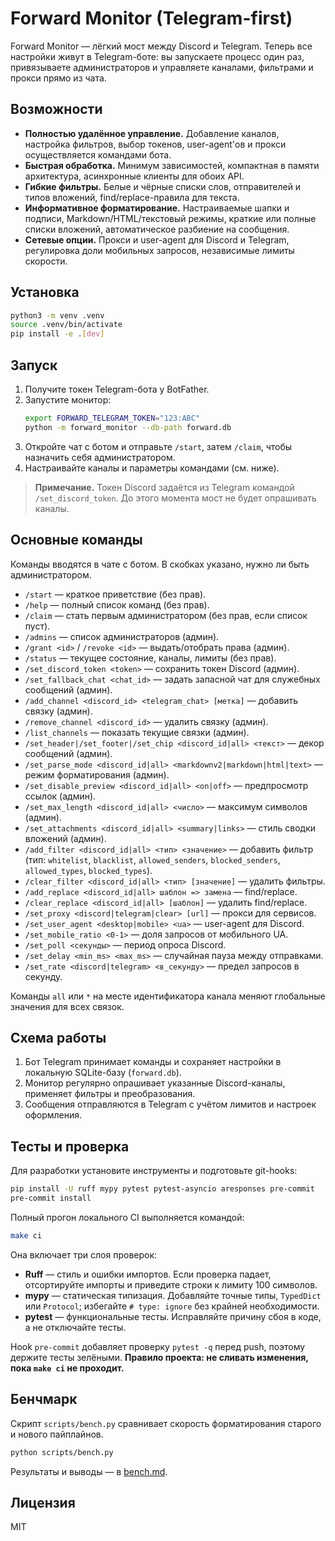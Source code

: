 # Forward Monitor (Telegram-first)

Forward Monitor — лёгкий мост между Discord и Telegram. Теперь все настройки живут в Telegram-боте: вы запускаете процесс один раз, привязываете администраторов и управляете каналами, фильтрами и прокси прямо из чата.

## Возможности
- **Полностью удалённое управление.** Добавление каналов, настройка фильтров, выбор токенов, user-agent'ов и прокси осуществляется командами бота.
- **Быстрая обработка.** Минимум зависимостей, компактная в памяти архитектура, асинхронные клиенты для обоих API.
- **Гибкие фильтры.** Белые и чёрные списки слов, отправителей и типов вложений, find/replace-правила для текста.
- **Информативное форматирование.** Настраиваемые шапки и подписи, Markdown/HTML/текстовый режимы, краткие или полные списки вложений, автоматическое разбиение на сообщения.
- **Сетевые опции.** Прокси и user-agent для Discord и Telegram, регулировка доли мобильных запросов, независимые лимиты скорости.

## Установка
```bash
python3 -m venv .venv
source .venv/bin/activate
pip install -e .[dev]
```

## Запуск
1. Получите токен Telegram-бота у BotFather.
2. Запустите монитор:
   ```bash
   export FORWARD_TELEGRAM_TOKEN="123:ABC"
   python -m forward_monitor --db-path forward.db
   ```
3. Откройте чат с ботом и отправьте `/start`, затем `/claim`, чтобы назначить себя администратором.
4. Настраивайте каналы и параметры командами (см. ниже).

> **Примечание.** Токен Discord задаётся из Telegram командой `/set_discord_token`. До этого момента мост не будет опрашивать каналы.

## Основные команды
Команды вводятся в чате с ботом. В скобках указано, нужно ли быть администратором.

- `/start` — краткое приветствие (без прав).
- `/help` — полный список команд (без прав).
- `/claim` — стать первым администратором (без прав, если список пуст).
- `/admins` — список администраторов (админ).
- `/grant <id>` / `/revoke <id>` — выдать/отобрать права (админ).
- `/status` — текущее состояние, каналы, лимиты (без прав).
- `/set_discord_token <token>` — сохранить токен Discord (админ).
- `/set_fallback_chat <chat_id>` — задать запасной чат для служебных сообщений (админ).
- `/add_channel <discord_id> <telegram_chat> [метка]` — добавить связку (админ).
- `/remove_channel <discord_id>` — удалить связку (админ).
- `/list_channels` — показать текущие связки (админ).
- `/set_header|/set_footer|/set_chip <discord_id|all> <текст>` — декор сообщений (админ).
- `/set_parse_mode <discord_id|all> <markdownv2|markdown|html|text>` — режим форматирования (админ).
- `/set_disable_preview <discord_id|all> <on|off>` — предпросмотр ссылок (админ).
- `/set_max_length <discord_id|all> <число>` — максимум символов (админ).
- `/set_attachments <discord_id|all> <summary|links>` — стиль сводки вложений (админ).
- `/add_filter <discord_id|all> <тип> <значение>` — добавить фильтр (тип: `whitelist`, `blacklist`, `allowed_senders`, `blocked_senders`, `allowed_types`, `blocked_types`).
- `/clear_filter <discord_id|all> <тип> [значение]` — удалить фильтры.
- `/add_replace <discord_id|all> шаблон => замена` — find/replace.
- `/clear_replace <discord_id|all> [шаблон]` — удалить find/replace.
- `/set_proxy <discord|telegram|clear> [url]` — прокси для сервисов.
- `/set_user_agent <desktop|mobile> <ua>` — user-agent для Discord.
- `/set_mobile_ratio <0-1>` — доля запросов от мобильного UA.
- `/set_poll <секунды>` — период опроса Discord.
- `/set_delay <min_ms> <max_ms>` — случайная пауза между отправками.
- `/set_rate <discord|telegram> <в_секунду>` — предел запросов в секунду.

Команды `all` или `*` на месте идентификатора канала меняют глобальные значения для всех связок.

## Схема работы
1. Бот Telegram принимает команды и сохраняет настройки в локальную SQLite-базу (`forward.db`).
2. Монитор регулярно опрашивает указанные Discord-каналы, применяет фильтры и преобразования.
3. Сообщения отправляются в Telegram с учётом лимитов и настроек оформления.

## Тесты и проверка
Для разработки установите инструменты и подготовьте git-hooks:

```bash
pip install -U ruff mypy pytest pytest-asyncio aresponses pre-commit
pre-commit install
```

Полный прогон локального CI выполняется командой:

```bash
make ci
```

Она включает три слоя проверок:

- **Ruff** — стиль и ошибки импортов. Если проверка падает, отсортируйте импорты и приведите строки к лимиту 100 символов.
- **mypy** — статическая типизация. Добавляйте точные типы, `TypedDict` или `Protocol`; избегайте `# type: ignore` без крайней необходимости.
- **pytest** — функциональные тесты. Исправляйте причину сбоя в коде, а не отключайте тесты.

Hook `pre-commit` добавляет проверку `pytest -q` перед push, поэтому держите тесты зелёными. **Правило проекта: не сливать изменения, пока `make ci` не проходит.**

## Бенчмарк
Скрипт `scripts/bench.py` сравнивает скорость форматирования старого и нового пайплайнов.

```bash
python scripts/bench.py
```

Результаты и выводы — в [bench.md](bench.md).

## Лицензия
MIT
